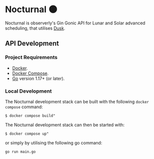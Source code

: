 # Nocturnal 🌑

Nocturnal is observerly's Gin Gonic API for Lunar and Solar advanced scheduling, that utilises [Dusk](https://github.com/observerly/dusk).

## API Development

### Project Requirements

- [Docker](https://www.docker.com/).
- [Docker Compose](https://docs.docker.com/compose/install/).
- [Go](https://go.dev/dl/) version 1.17+ (or later).

### Local Development

The Nocturnal development stack can be built with the following `docker` `compose` command:

```console
$ docker compose build"
```

The Nocturnal development stack can then be started with:

```console
$ docker compose up"
```

or simply by utilising the following go command:

```console
go run main.go
```